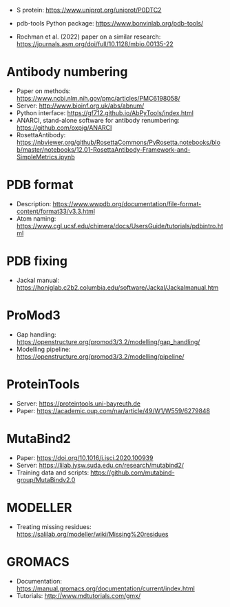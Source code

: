 * S protein: https://www.uniprot.org/uniprot/P0DTC2

* pdb-tools Python package: https://www.bonvinlab.org/pdb-tools/

* Rochman et al. (2022) paper on a similar research: https://journals.asm.org/doi/full/10.1128/mbio.00135-22

Antibody numbering
==================

* Paper on methods: https://www.ncbi.nlm.nih.gov/pmc/articles/PMC6198058/
* Server: http://www.bioinf.org.uk/abs/abnum/
* Python interface: https://gf712.github.io/AbPyTools/index.html
* ANARCI, stand-alone software for antibody renumbering: https://github.com/oxpig/ANARCI
* RosettaAntibody: https://nbviewer.org/github/RosettaCommons/PyRosetta.notebooks/blob/master/notebooks/12.01-RosettaAntibody-Framework-and-SimpleMetrics.ipynb

PDB format
==========

* Description: https://www.wwpdb.org/documentation/file-format-content/format33/v3.3.html
* Atom naming: https://www.cgl.ucsf.edu/chimera/docs/UsersGuide/tutorials/pdbintro.html

PDB fixing
==========

* Jackal manual: https://honiglab.c2b2.columbia.edu/software/Jackal/Jackalmanual.htm

ProMod3
=======

* Gap handling: https://openstructure.org/promod3/3.2/modelling/gap_handling/
* Modelling pipeline: https://openstructure.org/promod3/3.2/modelling/pipeline/

ProteinTools
============

* Server: https://proteintools.uni-bayreuth.de
* Paper: https://academic.oup.com/nar/article/49/W1/W559/6279848

MutaBind2
=========

* Paper: https://doi.org/10.1016/j.isci.2020.100939
* Server: https://lilab.jysw.suda.edu.cn/research/mutabind2/
* Training data and scripts: https://github.com/mutabind-group/MutaBindv2.0

MODELLER
========

* Treating missing residues: https://salilab.org/modeller/wiki/Missing%20residues

GROMACS
=======

* Documentation: https://manual.gromacs.org/documentation/current/index.html
* Tutorials: http://www.mdtutorials.com/gmx/
